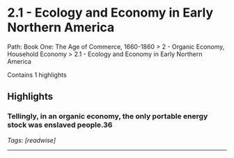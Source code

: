 # 2.1 - Ecology and Economy in Early Northern America

Path: Book One: The Age of Commerce, 1660-1860 > 2 - Organic Economy, Household Economy > 2.1 - Ecology and Economy in Early Northern America

Contains 1 highlights

## Highlights

### Tellingly, in an organic economy, the only portable energy stock was enslaved people.36  
*Tags: [readwise]*

---

